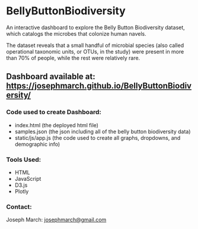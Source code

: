 # BellyButtonBiodiversity
An interactive dashboard to explore the Belly Button Biodiversity dataset, which catalogs the microbes that colonize human navels.

The dataset reveals that a small handful of microbial species (also called operational taxonomic units, or OTUs, in the study) were present in more than 70% of people, while the rest were relatively rare.

## Dashboard available at: https://josephmarch.github.io/BellyButtonBiodiversity/

### Code used to create Dashboard:
- index.html (the deployed html file)
- samples.json (the json including all of the belly button biodiversity data)
- static/js/app.js (the code used to create all graphs, dropdowns, and demographic info)

### Tools Used:
- HTML
- JavaScript
- D3.js
- Plotly

### Contact:
Joseph March: josephmarch@gmail.com
